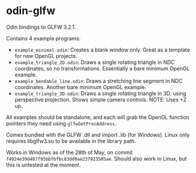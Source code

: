 # odin-glfw

Odin bindings to GLFW 3.2.1. 

Contains 4 example programs:
 - `example_minimal.odin`: Creates a blank window only. Great as a template for new OpenGL projects. 
 - `example_triangle_2D.odin`: Draws a single rotating triangle in NDC coordinates, so no transformations. Essentially a bare minimum OpenGL example.
 - `example_bendable_line.odin`: Draws a stretching line segment in NDC coordinates. Another bare minimum OpenGL example.
 - `example_triangle_3D.odin`: Draws a single rotating triangle in 3D, using perspective projection. Shows simple camera controls. NOTE: Uses +Z up. 

All examples should be standalone, and each will grab the OpenGL function pointers they need using `glfwGetProcAddress`.

Comes bundled with the GLFW .dll and import .lib (for Windows). Linux only requires libglfw3.so to be available in the library path. 

Works in Windows as of the 28th of May, on commit `f4924e39d487f95bbfbfbc83dd0ae237923505ae`. Should also work in Linux, but this is untested at the moment. 

